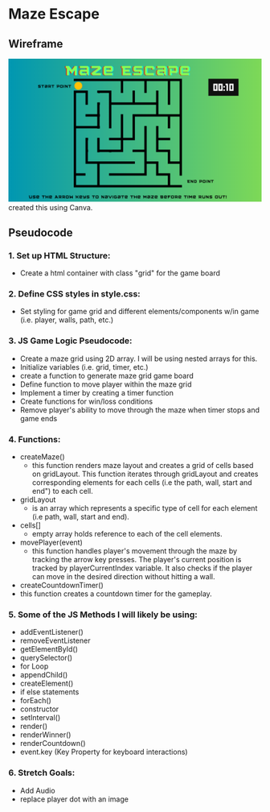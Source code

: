 # Maze Escape

## Wireframe

![Alt text](image.png)
created this using Canva.

## Pseudocode



### 1. Set up HTML Structure:
- Create a html container with class "grid" for the game board
### 2. Define CSS styles in style.css:
- Set styling for game grid and different elements/components w/in game (i.e. player, walls, path, etc.)
### 3. JS Game Logic Pseudocode:
-  Create a maze grid using 2D array. I will be using nested arrays for this.
- Initialize variables (i.e. grid, timer, etc.)
- create a function to generate maze grid game board
- Define function to move player within the maze grid
- Implement a timer by creating a timer function
- Create functions for win/loss conditions 
- Remove player's ability to move through the maze when timer stops and game ends

### 4. Functions: 
- createMaze()
  - this function renders maze layout and creates a grid of cells based on gridLayout. This function iterates through gridLayout and creates corresponding elements for each cells (i.e the path, wall, start and end") to each cell. 
- gridLayout
  - is an array which represents a specific type of cell for each element (i.e path, wall, start and end).
- cells[] 
  - empty array holds reference to each of the cell elements.
- movePlayer(event)
   - this function handles player's movement through the maze by tracking the arrow key presses. The player's current position is tracked by playerCurrentIndex variable. It also checks if the player can move in the desired direction without hitting a wall.
-  createCountdownTimer()
  - this function creates a countdown timer for the gameplay.

### 5. Some of the JS Methods I will likely be using:

- addEventListener()
- removeEventListener
- getElementById()
- querySelector()
- for Loop
- appendChild()
- createElement()
- if else statements
- forEach()
- constructor
- setInterval()
- render()
- renderWinner()
- renderCountdown()
- event.key (Key Property for keyboard interactions)

### 6. Stretch Goals:
- Add Audio
- replace player dot with an image 